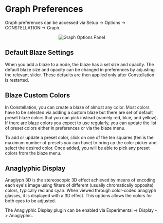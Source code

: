 # Graph Preferences

Graph preferences can be accessed via Setup -> Options -> CONSTELLATION
-> Graph.

<div style="text-align: center">
<img src="../ext/docs/CorePreferences/resources/graphPanel.png" alt="Graph Options Panel" />
</div>

## Default Blaze Settings

When you add a blaze to a node, the blaze has a set size and opacity.
The default blaze size and opacity can be changed in preferences by
adjusting the relevant slider. These defaults are then applied only
after Constellation is restarted.

## Blaze Custom Colors

In Constellation, you can create a blaze of almost any color. Most
colors have to be selected via adding a custom blaze but there are set
of default preset blaze colors that you can pick instead (namely red,
blue, and yellow). If there are blaze colors you expect to use
regularly, you can update the list of preset colors either in
preferences or via the blaze menu.

To add or update a preset color, click on one of the ten squares (ten
is the maximum number of presets you can have) to bring up the color
picker and select the desired color. Once added, you will be able to
pick any preset colors from the blaze menu.


## Anaglyphic Display

Anaglyph 3D is the stereoscopic 3D effect achieved by means of encoding each 
eye's image using filters of different (usually chromatically opposite) 
colors, typically red and cyan. When viewed through color-coded anaglyph glasses,
it is displayed with a 3D effect. This options allows the colors for both eyes to
be adjusted.

The Anaglyphic Display plugin can be enabled via Experimental -> Display -> Anaglyphic.

